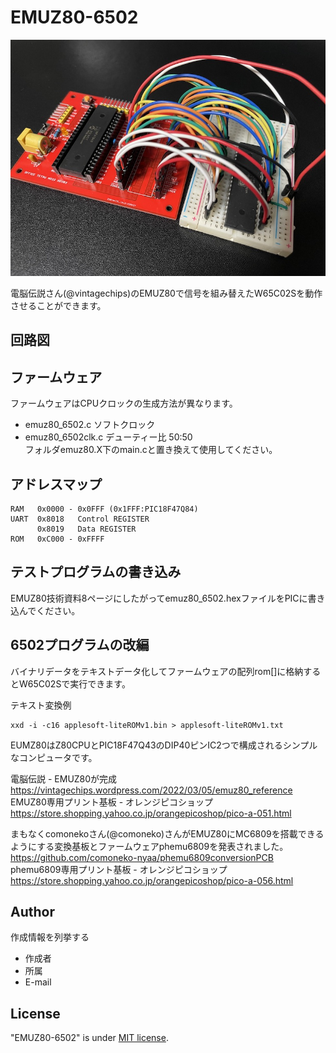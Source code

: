 # EMUZ80-6502

![6502 Prototype](https://github.com/satoshiokue/EMUZ80-6502/blob/main/imgs/IMG_6502_proto.jpeg)

電脳伝説さん(@vintagechips)のEMUZ80で信号を組み替えたW65C02Sを動作させることができます。

## 回路図

## ファームウェア
ファームウェアはCPUクロックの生成方法が異なります。
* emuz80_6502.c ソフトクロック
* emuz80_6502clk.c  デューティー比 50:50  
フォルダemuz80.X下のmain.cと置き換えて使用してください。

## アドレスマップ
```
RAM   0x0000 - 0x0FFF (0x1FFF:PIC18F47Q84)
UART  0x8018   Control REGISTER
      0x8019   Data REGISTER
ROM   0xC000 - 0xFFFF
```

## テストプログラムの書き込み
EMUZ80技術資料8ページにしたがってemuz80_6502.hexファイルをPICに書き込んでください。

## 6502プログラムの改編
バイナリデータをテキストデータ化してファームウェアの配列rom[]に格納するとW65C02Sで実行できます。

テキスト変換例
```
xxd -i -c16 applesoft-liteROMv1.bin > applesoft-liteROMv1.txt
```

EUMZ80はZ80CPUとPIC18F47Q43のDIP40ピンIC2つで構成されるシンプルなコンピュータです。

電脳伝説 - EMUZ80が完成
https://vintagechips.wordpress.com/2022/03/05/emuz80_reference
EMUZ80専用プリント基板 - オレンジピコショップ
https://store.shopping.yahoo.co.jp/orangepicoshop/pico-a-051.html

まもなくcomonekoさん(@comoneko)さんがEMUZ80にMC6809を搭載できるようにする変換基板とファームウェアphemu6809を発表されました。
https://github.com/comoneko-nyaa/phemu6809conversionPCB
phemu6809専用プリント基板 - オレンジピコショップ
https://store.shopping.yahoo.co.jp/orangepicoshop/pico-a-056.html

## Author

作成情報を列挙する

* 作成者
* 所属
* E-mail

## License
"EMUZ80-6502" is under [MIT license](https://en.wikipedia.org/wiki/MIT_License).
